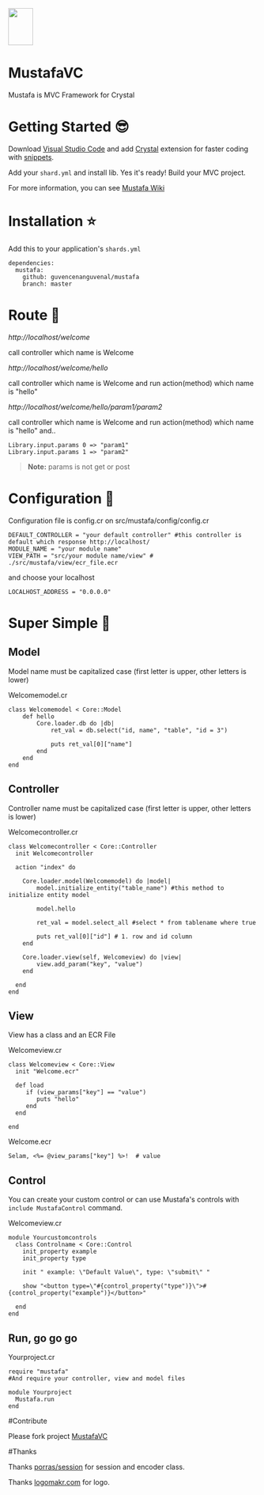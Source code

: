 <img src="https://cloud.githubusercontent.com/assets/11555504/21957574/e89ce81e-daa1-11e6-9bde-8b505ac4a5d7.png" width="50" height="75" />

# MustafaVC

Mustafa is MVC Framework for Crystal

# Getting Started :sunglasses:

Download [Visual Studio Code](https://code.visualstudio.com/download) and add [Crystal](https://github.com/g3ortega/vscode-crystal) extension for faster coding with [snippets](https://github.com/guvencenanguvenal/mustafa/blob/master/snippets.md).

Add your `shard.yml` and install lib. Yes it's ready! Build your MVC project.

For more information, you can see [Mustafa Wiki](https://github.com/guvencenanguvenal/mustafa/wiki)

# Installation :star:

Add this to your application's `shards.yml`

```
dependencies:
  mustafa:
    github: guvencenanguvenal/mustafa
    branch: master
```

# Route :rocket:

*http://localhost/welcome*

call controller which name is Welcome

*http://localhost/welcome/hello*

call controller which name is Welcome and run action(method) which name is "hello"

*http://localhost/welcome/hello/param1/param2*

call controller which name is Welcome and run action(method) which name is "hello" and.. 

```
Library.input.params 0 => "param1"
Library.input.params 1 => "param2"
```
>**Note:** params is not get or post

# Configuration :mag_right:

Configuration file is config.cr on src/mustafa/config/config.cr
```
DEFAULT_CONTROLLER = "your default controller" #this controller is default which response http://localhost/ 
MODULE_NAME = "your module name"
VIEW_PATH = "src/your module name/view" # ./src/mustafa/view/ecr_file.ecr
```
and choose your localhost
```
LOCALHOST_ADDRESS = "0.0.0.0"
```
# Super Simple :checkered_flag:

## Model

Model name must be capitalized case (first letter is upper, other letters is lower)

Welcomemodel.cr
```
class Welcomemodel < Core::Model
	def hello
		Core.loader.db do |db|
			ret_val = db.select("id, name", "table", "id = 3")
			
			puts ret_val[0]["name"]
		end
  	end
end
```

## Controller

Controller name must be capitalized case (first letter is upper, other letters is lower)

Welcomecontroller.cr
```
class Welcomecontroller < Core::Controller
  init Welcomecontroller

  action "index" do
  
  	Core.loader.model(Welcomemodel) do |model|
  		model.initialize_entity("table_name") #this method to initialize entity model
  	
  		model.hello
  	
  		ret_val = model.select_all #select * from tablename where true
  	
  		puts ret_val[0]["id"] # 1. row and id column
  	end
  
    Core.loader.view(self, Welcomeview) do |view|
    	view.add_param("key", "value")
    end
    
  end
end
```

## View

View has a class and an ECR File

Welcomeview.cr
```
class Welcomeview < Core::View
  init "Welcome.ecr"
  
  def load
     if (view_params["key"] == "value")
     	puts "hello"
     end
  end
  
end
```
Welcome.ecr
```
Selam, <%= @view_params["key"] %>!  # value
```

## Control

You can create your custom control or can use Mustafa's controls with `include MustafaControl` command.

Welcomeview.cr
```
module Yourcustomcontrols
  class Controlname < Core::Control
    init_property example
    init_property type
    
    init " example: \"Default Value\", type: \"submit\" "

    show "<button type=\"#{control_property("type")}\">#{control_property("example")}</button>"
    
  end
end
```

## Run, go go go

Yourproject.cr
```
require "mustafa"
#And require your controller, view and model files

module Yourproject
  Mustafa.run
end
```

#Contribute

Please fork project [MustafaVC](https://github.com/guvencenanguvenal/mustafa/fork)

#Thanks

Thanks [porras/session](https://github.com/porras/session) for session and encoder class.

Thanks [logomakr.com](http://logomakr.com) for logo.


